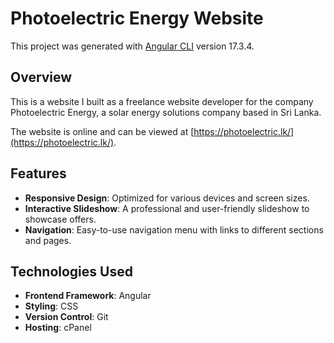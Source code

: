 
# Photoelectric Energy Website

This project was generated with [Angular CLI](https://github.com/angular/angular-cli) version 17.3.4.

## Overview

This is a website I built as a freelance website developer for the company Photoelectric Energy, a solar energy solutions company based in Sri Lanka.

The website is online and can be viewed at [https://photoelectric.lk/](https://photoelectric.lk/).

## Features

- **Responsive Design**: Optimized for various devices and screen sizes.
- **Interactive Slideshow**: A professional and user-friendly slideshow to showcase offers.
- **Navigation**: Easy-to-use navigation menu with links to different sections and pages.

## Technologies Used

- **Frontend Framework**: Angular
- **Styling**: CSS
- **Version Control**: Git
- **Hosting**: cPanel
